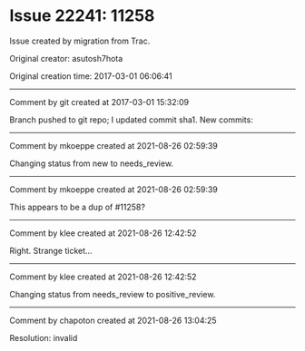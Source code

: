 # Issue 22241: 11258

Issue created by migration from Trac.

Original creator: asutosh7hota

Original creation time: 2017-03-01 06:06:41




---

Comment by git created at 2017-03-01 15:32:09

Branch pushed to git repo; I updated commit sha1. New commits:


---

Comment by mkoeppe created at 2021-08-26 02:59:39

Changing status from new to needs_review.


---

Comment by mkoeppe created at 2021-08-26 02:59:39

This appears to be a dup of #11258?


---

Comment by klee created at 2021-08-26 12:42:52

Right. Strange ticket...


---

Comment by klee created at 2021-08-26 12:42:52

Changing status from needs_review to positive_review.


---

Comment by chapoton created at 2021-08-26 13:04:25

Resolution: invalid
